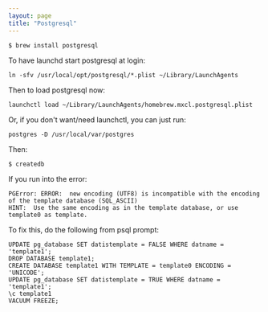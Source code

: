 ```yaml
---
layout: page
title: "Postgresql"
---
```



    $ brew install postgresql

To have launchd start postgresql at login:

    ln -sfv /usr/local/opt/postgresql/*.plist ~/Library/LaunchAgents

Then to load postgresql now:

    launchctl load ~/Library/LaunchAgents/homebrew.mxcl.postgresql.plist

Or, if you don't want/need launchctl, you can just run:

    postgres -D /usr/local/var/postgres

Then:

    $ createdb

If you run into the error:

    PGError: ERROR:  new encoding (UTF8) is incompatible with the encoding of the template database (SQL_ASCII)
    HINT:  Use the same encoding as in the template database, or use template0 as template.

To fix this, do the following from psql prompt:

    UPDATE pg_database SET datistemplate = FALSE WHERE datname = 'template1';
    DROP DATABASE template1;
    CREATE DATABASE template1 WITH TEMPLATE = template0 ENCODING = 'UNICODE';
    UPDATE pg_database SET datistemplate = TRUE WHERE datname = 'template1';
    \c template1
    VACUUM FREEZE;

